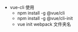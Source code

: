 + vue-cli 使用
    + npm install -g @vue/cli
    + npm install -g @vue/cli-init
    + vue init webpack 文件夹名
